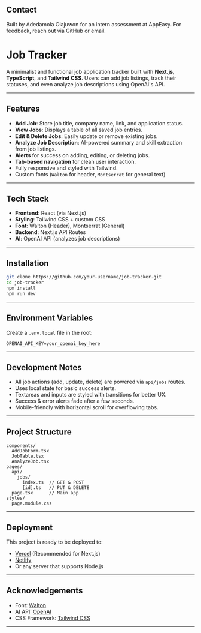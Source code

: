 
## Contact

Built by Adedamola Olajuwon for an intern assessment at AppEasy. For feedback, reach out via GitHub or email.

# Job Tracker

A minimalist and functional job application tracker built with **Next.js**, **TypeScript**, and **Tailwind CSS**. Users can add job listings, track their statuses, and even analyze job descriptions using OpenAI's API.

---

## Features

-  **Add Job**: Store job title, company name, link, and application status.
-  **View Jobs**: Displays a table of all saved job entries.
-  **Edit & Delete Jobs**: Easily update or remove existing jobs.
-  **Analyze Job Description**: AI-powered summary and skill extraction from job listings.
-  **Alerts** for success on adding, editing, or deleting jobs.
-  **Tab-based navigation** for clean user interaction.
-  Fully responsive and styled with Tailwind.
-  Custom fonts (`Walton` for header, `Montserrat` for general text)

---

##  Tech Stack

- **Frontend**: React (via Next.js)
- **Styling**: Tailwind CSS + custom CSS
- **Font**: Walton (Header), Montserrat (General)
- **Backend**: Next.js API Routes
- **AI**: OpenAI API (analyzes job descriptions)

---

##  Installation

```bash
git clone https://github.com/your-username/job-tracker.git
cd job-tracker
npm install
npm run dev
```

---

##  Environment Variables

Create a `.env.local` file in the root:

```env
OPENAI_API_KEY=your_openai_key_here
```

---

##  Development Notes

- All job actions (add, update, delete) are powered via `api/jobs` routes.
- Uses local state for basic success alerts.
- Textareas and inputs are styled with transitions for better UX.
- Success & error alerts fade after a few seconds.
- Mobile-friendly with horizontal scroll for overflowing tabs.

---

##  Project Structure

```
components/
  AddJobForm.tsx
  JobTable.tsx
  AnalyzeJob.tsx
pages/
  api/
    jobs/
      index.ts  // GET & POST
      [id].ts   // PUT & DELETE
  page.tsx      // Main app
styles/
  page.module.css
```

---

##  Deployment

This project is ready to be deployed to:

- [Vercel](https://vercel.com) (Recommended for Next.js)
- [Netlify](https://netlify.com)
- Or any server that supports Node.js

---

## Acknowledgements

- Font: [Walton](https://www.cdnfonts.com/walton.font)
- AI API: [OpenAI](https://openai.com/)
- CSS Framework: [Tailwind CSS](https://tailwindcss.com/)

---

